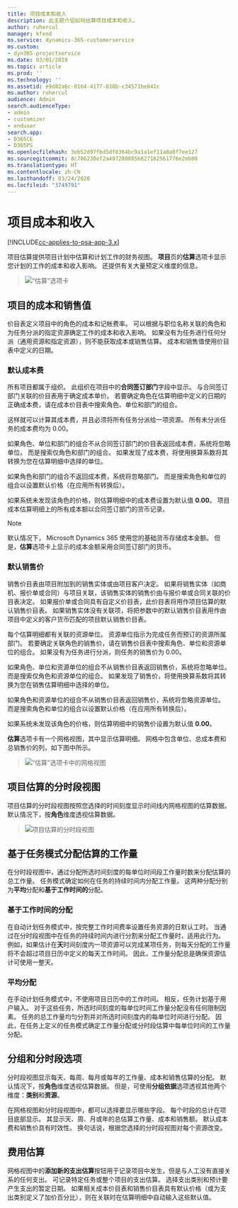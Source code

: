 ```yaml
---
title: 项目成本和收入
description: 此主题介绍如何估算项目成本和收入。
author: ruhercul
manager: kfend
ms.service: dynamics-365-customerservice
ms.custom:
- dyn365-projectservice
ms.date: 03/01/2019
ms.topic: article
ms.prod: ''
ms.technology: ''
ms.assetid: e9d82a6c-0164-4177-838b-c34571be041c
ms.author: ruhercul
audience: Admin
search.audienceType:
- admin
- customizer
- enduser
search.app:
- D365CE
- D365PS
ms.openlocfilehash: 3eb52d97fbd5df0364bc9a1a1ef11a0a0f7ee127
ms.sourcegitcommit: 8c786230ef2a497280885b827162561776e2eb00
ms.translationtype: HT
ms.contentlocale: zh-CN
ms.lasthandoff: 03/24/2020
ms.locfileid: "3749791"
---
```

# <a name="project-costs-and-revenue"></a>项目成本和收入

[!INCLUDE[cc-applies-to-psa-app-3.x](../includes/cc-applies-to-psa-app-3x.md)]

项目估算提供项目计划中估算和计划工作的财务视图。 **项目**页的**估算**选项卡显示您计划的工作的成本和收入影响。 还提供有关大量预定义维度的信息。 

> ![“估算”选项卡](media/project-5.png)

## <a name="cost-and-sales-values-of-the-project"></a>项目的成本和销售值

价目表定义项目中的角色的成本和记帐费率。 可以根据与职位名称关联的角色和为任务分派的指定资源确定工作的成本和收入影响。 如果没有为任务进行任何分派（通用资源和指定资源），则不能获取成本或销售估算。 成本和销售值使用价目表中定义的日期。

### <a name="default-cost-price"></a>默认成本费  

所有项目都属于组织。 此组织在项目中的**合同签订部门**字段中显示。 与合同签订部门关联的价目表用于确定成本单价。 若要确定角色在估算明细中定义的日期的正确成本费，请在成本价目表中搜索角色、单位和部门的组合。 

这样就可以计算其成本费，并且必须将所有任务分派给一项资源。 所有未分派任务的成本费均为 0.00。

如果角色、单位和部门的组合不从合同签订部门的价目表返回成本费，系统将忽略单位。 而是搜索仅角色和部门的组合。 如果发现了成本费，将使用换算系数将其转换为您在估算明细中选择的单位。

如果角色和部门的组合不返回成本费，系统将忽略部门。 而是搜索角色和单位的组合以设置默认价格（在应用所有转换后）。

如果系统未发现该角色的价格，则估算明细中的成本费设置为默认值 **0.00**。 项目成本估算明细上的所有成本额以合同签订部门的货币记录。

> [!NOTE]
> 默认情况下， Microsoft Dynamics 365 使用您的基础货币存储成本金额。 但是，**估算**选项卡上显示的成本金额采用合同签订部门的货币。  

### <a name="default-sales-price"></a>默认销售价 

销售价目表由项目附加到的销售实体或由项目客户决定。 如果将销售实体（如商机、报价单或合同）与项目关联，该销售实体的销售价由与报价单或合同关联的价目表决定。 如果报价单或合同具有自定义价目表，此价目表将用作项目估算的默认销售价目表。 如果销售实体没有关联项，将把参数中的默认销售价目表用作由项目中定义的客户货币匹配的项目默认销售价目表。

每个估算明细都有关联的资源单位。 资源单位指示为完成任务而预订的资源所属部门。 若要确定关联角色的销售价，请在销售价目表中搜索角色、单位和资源单位的组合。 如果没有为任务进行分派，则任务的销售价为 0.00。

如果角色、单位和资源单位的组合不从销售价目表返回销售价，系统将忽略单位。 而是搜索仅角色和资源单位的组合。 如果发现了销售价，将使用换算系数将其转换为您在销售估算明细中选择的单位。 

如果角色和资源单位的组合不从销售价目表返回销售价，系统将忽略资源单位。 而是搜索角色和单位的组合以设置默认价格（在应用所有转换后）。

如果系统未发现该角色的价格，则估算明细中的销售价设置为默认值 **0.00**。

**估算**选项卡有一个网格视图，其中显示估算明细。 网格中包含单位、总成本费和总销售价的列，如下图中所示。 

> ![“估算”选项卡中的网格视图](media/project-6.png)

## <a name="time-phased-view-of-project-estimates"></a>项目估算的分时段视图

项目估算的分时段视图按照您选择的时间刻度显示时间线内网格视图的估算数据。 默认情况下，按**角色**维度透视估算数据。

> ![项目估算的分时段视图](media/project-7.png)

## <a name="allocating-estimated-effort-based-on-the-task-mode"></a>基于任务模式分配估算的工作量

在分时段视图中，通过分配所选时间刻度的每单位时间段工作量时数来分配估算的总工作量。 任务模式确定如何在任务的持续时间内分配工作量。 这两种分配分别为**平均**分配和**基于工作时间的**分配。

### <a name="work-hours-based-allocation"></a>基于工作时间的分配
 
在自动计划任务模式中，按完整工作时间费率设置任务资源的日默认工时。 当通过在分时段视图中在任务的持续时间内进行分割来分配工作量时，适用此行为。 例如，如果估计在**天**时间刻度内一项资源可以完成某项任务，则每天分配的工作量将不会超过项目日历中定义的每天工作时间。 因此，工作量分配总是确保资源估计可使用一整天。

### <a name="even-allocation"></a>平均分配

在手动计划任务模式中，不使用项目日历中的工作时间。 相反，任务计划基于用户输入。 对于这些任务，所选时间刻度的每单位时间工作量分配没有任何限制因素。 任务的总工作量均匀分割并对所选时间刻度内的每单位时间进行分配。 因此，在任务上定义的任务模式确定工作量分配或分时段估算中每单位时间的工作量分配。

## <a name="grouping-and-time-phasing-options"></a>分组和分时段选项

分时段视图显示每天、每周、每月或每年的工作量、成本和销售估算的分配。 默认情况下，按**角色**维度透视估算数据。 但是，可使用**分组依据**选项透视其他两个维度：**类别**和**资源**。

在网格视图和分时段视图中，都可以选择要显示哪些字段。 每个时段的总计在项目底部显示。 其显示天、周、月或年的总估算工作量、成本和销售额。 默认成本费和销售价具有时效性。 换句话说，根据您选择的分时段视图对每个资源改变。

## <a name="expense-estimates"></a>费用估算

网格视图中的**添加新的支出估算**按钮用于记录项目中发生，但是与人工没有直接关系的任何支出。 可记录特定任务或整个项目的支出估算。 选择支出类别和预计要产生支出的暂定日期。 如果相关成本价目表和销售价目表具有默认价格（或为支出类别定义了加价百分比），则在关联时在估算明细中自动输入这些默认值。
